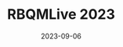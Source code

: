 ---
# Documentation: https://wowchemy.com/docs/managing-content/
type: conference
title: "RBQMLive 2023"
url_freeregister: https://rbqmlive.com/
date: 2023-09-06
date_end: 2023-09-07
all_day: true
speaker: ""
---